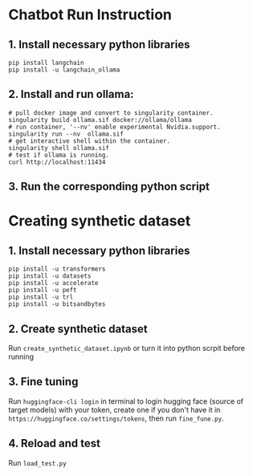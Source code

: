 # Chatbot Run Instruction
## 1. Install necessary python libraries
```shell
pip install langchain
pip install -u langchain_ollama
```
## 2. Install and run ollama:
```shell
# pull docker image and convert to singularity container.
singularity build ollama.sif docker://ollama/ollama
# run container, '--nv' enable experimental Nvidia.support.
singularity run --nv  ollama.sif
# get interactive shell within the container.
singularity shell ollama.sif
# test if ollama is running.
curl http://localhost:11434
```
## 3. Run the corresponding python script

# Creating synthetic dataset
## 1. Install necessary python libraries
```shell
pip install -u transformers
pip install -u datasets
pip install -u accelerate
pip install -u peft 
pip install -u trl 
pip install -u bitsandbytes
```
## 2. Create synthetic dataset
Run `create_synthetic_dataset.ipynb` or turn it into python scrpit before running

## 3. Fine tuning
Run `huggingface-cli login` in terminal to login hugging face (source of target models) with your token, create one if you don't have it in `https://huggingface.co/settings/tokens`, then run `fine_fune.py`.

## 4. Reload and test
Run `load_test.py`